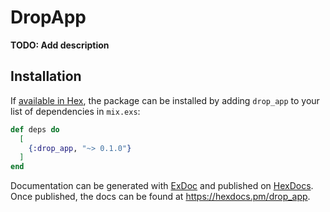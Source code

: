 # DropApp

**TODO: Add description**

## Installation

If [available in Hex](https://hex.pm/docs/publish), the package can be installed
by adding `drop_app` to your list of dependencies in `mix.exs`:

```elixir
def deps do
  [
    {:drop_app, "~> 0.1.0"}
  ]
end
```

Documentation can be generated with [ExDoc](https://github.com/elixir-lang/ex_doc)
and published on [HexDocs](https://hexdocs.pm). Once published, the docs can
be found at <https://hexdocs.pm/drop_app>.

